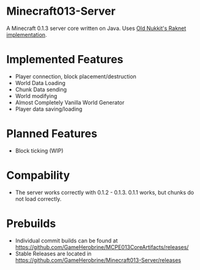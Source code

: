 # Minecraft013-Server
A Minecraft 0.1.3 server core written on Java. Uses [Old Nukkit's Raknet implementation](https://github.com/Nukkit/Nukkit/tree/6f0efea357326dae477a2ed866ac47f965e1a7f7). 

# Implemented Features
* Player connection, block placement/destruction
* World Data Loading
* Chunk Data sending
* World modifying
* Almost Completely Vanilla World Generator
* Player data saving/loading

# Planned Features
* Block ticking (WIP)



# Compability
* The server works correctly with 0.1.2 - 0.1.3. 0.1.1 works, but chunks do not load correctly.

# Prebuilds
* Individual commit builds can be found at https://github.com/GameHerobrine/MCPE013CoreArtifacts/releases/
* Stable Releases are located in https://github.com/GameHerobrine/Minecraft013-Server/releases
